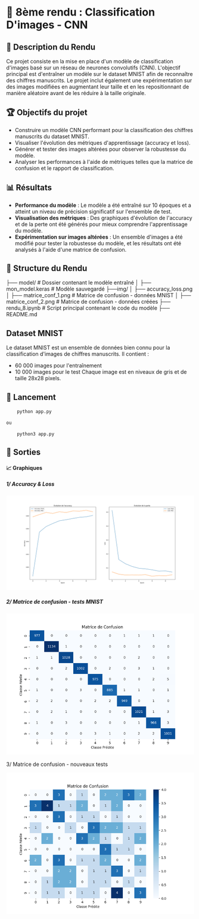 # 📌 8ème rendu : Classification D'images - CNN

## 📝 Description du Rendu

Ce projet consiste en la mise en place d'un modèle de classification d'images basé sur un réseau de neurones convolutifs (CNN). L'objectif principal est d'entraîner un modèle sur le dataset MNIST afin de reconnaître des chiffres manuscrits. Le projet inclut également une expérimentation sur des images modifiées en augmentant leur taille et en les repositionnant de manière aléatoire avant de les réduire à la taille originale.

## 🏆 Objectifs du projet

* Construire un modèle CNN performant pour la classification des chiffres manuscrits du dataset MNIST.
* Visualiser l'évolution des métriques d'apprentissage (accuracy et loss).
* Générer et tester des images altérées pour observer la robustesse du modèle.
* Analyser les performances à l'aide de métriques telles que la matrice de confusion et le rapport de classification.

## 📊 Résultats

* **Performance du modèle** : Le modèle a été entraîné sur 10 époques et a atteint un niveau de précision significatif sur l'ensemble de test.
* **Visualisation des métriques** : Des graphiques d'évolution de l'accuracy et de la perte ont été générés pour mieux comprendre l'apprentissage du modèle.
* **Expérimentation sur images altérées** : Un ensemble d'images a été modifié pour tester la robustesse du modèle, et les résultats ont été analysés à l'aide d'une matrice de confusion.

## 📂 Structure du Rendu

├── model/                  		 # Dossier contenant le modèle entraîné
│   ├── mon_model.keras      # Modèle sauvegardé
├──img/
│   ├── accuracy_loss.png
│   ├── matrice_conf_1.png   # Matrice de confusion - données MNIST
│   ├── matrice_conf_2.png   # Matrice de confusion - données créées
├── rendu_8.ipynb                 # Script principal contenant le code du modèle
├── README.md

## Dataset MNIST

Le dataset MNIST est un ensemble de données bien connu pour la classification d'images de chiffres manuscrits. Il contient :

* 60 000 images pour l'entraînement
* 10 000 images pour le test
  Chaque image est en niveaux de gris et de taille 28x28 pixels.

## 🚀 Lancement

```
	python app.py
```

    ou

```
	python3 app.py

```

## **📸 Sorties**

#### 📈 Graphiques

##### 1/ Accuracy & Loss

![accuracy_loss](img/accuracy_loss.png)

##### 2/ Matrice de confusion - tests MNIST

![matrice confusion 1](img/matrice_conf_1.png)


3/ Matrice de confusion - nouveaux tests

![matrice confusion 2](img/matrice_conf_2.png)

